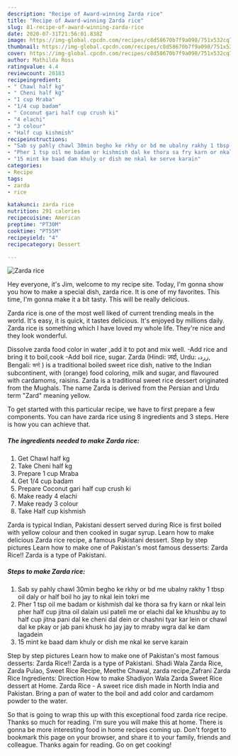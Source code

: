 ```yaml
---
description: "Recipe of Award-winning Zarda rice"
title: "Recipe of Award-winning Zarda rice"
slug: 81-recipe-of-award-winning-zarda-rice
date: 2020-07-31T21:56:01.838Z
image: https://img-global.cpcdn.com/recipes/c8d58670b7f9a098/751x532cq70/zarda-rice-recipe-main-photo.jpg
thumbnail: https://img-global.cpcdn.com/recipes/c8d58670b7f9a098/751x532cq70/zarda-rice-recipe-main-photo.jpg
cover: https://img-global.cpcdn.com/recipes/c8d58670b7f9a098/751x532cq70/zarda-rice-recipe-main-photo.jpg
author: Mathilda Ross
ratingvalue: 4.4
reviewcount: 20183
recipeingredient:
- " Chawl half kg"
- " Cheni half kg"
- "1 cup Mraba"
- "1/4 cup badam"
- " Coconut gari half cup crush ki"
- "4 elachi"
- "3 colour"
- "Half cup kishmish"
recipeinstructions:
- "Sab sy pahly chawl 30min begho ke rkhy or bd me ubalny rakhy 1 tbsp oil daly or half boil ho jay to nkal lein tokri me"
- "Pher 1 tsp oil me badam or kishmish dal ke thora sa fry karn or nkal lein pher half cup jitna oil dalain usi pateli me or elachi dal ke khushbu ay to half cup jitna pani dal ke cheni dal dein or chashni tyar kar lein or chawl dal ke pkay or jab pani khusk ho jay jay to mraby wgra dal ke dam lagadein"
- "15 mint ke baad dam khuly or dish me nkal ke serve karain"
categories:
- Recipe
tags:
- zarda
- rice

katakunci: zarda rice 
nutrition: 291 calories
recipecuisine: American
preptime: "PT30M"
cooktime: "PT55M"
recipeyield: "4"
recipecategory: Dessert

---
```



![Zarda rice](https://img-global.cpcdn.com/recipes/c8d58670b7f9a098/751x532cq70/zarda-rice-recipe-main-photo.jpg)

Hey everyone, it's Jim, welcome to my recipe site. Today, I'm gonna show you how to make a special dish, zarda rice. It is one of my favorites. This time, I'm gonna make it a bit tasty. This will be really delicious.

Zarda rice is one of the most well liked of current trending meals in the world. It's easy, it is quick, it tastes delicious. It's enjoyed by millions daily. Zarda rice is something which I have loved my whole life. They're nice and they look wonderful.

Dissolve zarda food color in water ,add it to pot and mix well. -Add rice and bring it to boil,cook -Add boil rice, sugar. Zarda (Hindi: ज़र्दा, Urdu: زردہ‎, Bengali: জর্দা ) is a traditional boiled sweet rice dish, native to the Indian subcontinent, with (orange) food coloring, milk and sugar, and flavoured with cardamoms, raisins. Zarda is a traditional sweet rice dessert originated from the Mughals. The name Zarda is derived from the Persian and Urdu term &#34;Zard&#34; meaning yellow.


To get started with this particular recipe, we have to first prepare a few components. You can have zarda rice using 8 ingredients and 3 steps. Here is how you can achieve that.

<!--inarticleads1-->

##### The ingredients needed to make Zarda rice:

1. Get  Chawl half kg
1. Take  Cheni half kg
1. Prepare 1 cup Mraba
1. Get 1/4 cup badam
1. Prepare  Coconut gari half cup crush ki
1. Make ready 4 elachi
1. Make ready 3 colour
1. Take Half cup kishmish


Zarda is typical Indian, Pakistani dessert served during Rice is first boiled with yellow colour and then cooked in sugar syrup. Learn how to make delicious Zarda rice recipe, a famous Pakistani dessert. Step by step pictures Learn how to make one of Pakistan&#39;s most famous desserts: Zarda Rice!! Zarda is a type of Pakistani. 

<!--inarticleads2-->

##### Steps to make Zarda rice:

1. Sab sy pahly chawl 30min begho ke rkhy or bd me ubalny rakhy 1 tbsp oil daly or half boil ho jay to nkal lein tokri me
1. Pher 1 tsp oil me badam or kishmish dal ke thora sa fry karn or nkal lein pher half cup jitna oil dalain usi pateli me or elachi dal ke khushbu ay to half cup jitna pani dal ke cheni dal dein or chashni tyar kar lein or chawl dal ke pkay or jab pani khusk ho jay jay to mraby wgra dal ke dam lagadein
1. 15 mint ke baad dam khuly or dish me nkal ke serve karain


Step by step pictures Learn how to make one of Pakistan&#39;s most famous desserts: Zarda Rice!! Zarda is a type of Pakistani. Shadi Wala Zarda Rice, Zarda Pulao, Sweet Rice Recipe, Meethe Chawal, zarda recipe,Zafrani Zarda Rice Ingredients: Direction How to make Shadiyon Wala Zarda Sweet Rice dessert at Home. Zarda Rice - A sweet rice dish made in North India and Pakistan. Bring a pan of water to the boil and add color and cardamom powder to the water. 

So that is going to wrap this up with this exceptional food zarda rice recipe. Thanks so much for reading. I'm sure you will make this at home. There is gonna be more interesting food in home recipes coming up. Don't forget to bookmark this page on your browser, and share it to your family, friends and colleague. Thanks again for reading. Go on get cooking!
